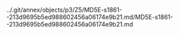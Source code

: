 ../.git/annex/objects/p3/Z5/MD5E-s1861--213d9695b5ed988602456a06174e9b21.md/MD5E-s1861--213d9695b5ed988602456a06174e9b21.md